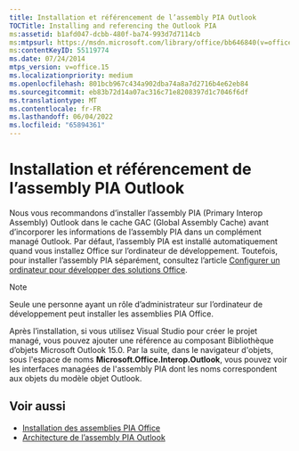 ```yaml
---
title: Installation et référencement de l’assembly PIA Outlook
TOCTitle: Installing and referencing the Outlook PIA
ms:assetid: b1afd047-dcbb-480f-ba74-993d7d7114cb
ms:mtpsurl: https://msdn.microsoft.com/library/office/bb646840(v=office.15)
ms:contentKeyID: 55119774
ms.date: 07/24/2014
mtps_version: v=office.15
ms.localizationpriority: medium
ms.openlocfilehash: 801bcb967c434a902dba74a8a7d2716b4e62eb84
ms.sourcegitcommit: eb83b72d14a07ac316c71e8208397d1c7046f6df
ms.translationtype: MT
ms.contentlocale: fr-FR
ms.lasthandoff: 06/04/2022
ms.locfileid: "65894361"
---
```

# <a name="installing-and-referencing-the-outlook-pia"></a>Installation et référencement de l’assembly PIA Outlook

Nous vous recommandons d’installer l’assembly PIA (Primary Interop Assembly) Outlook dans le cache GAC (Global Assembly Cache) avant d’incorporer les informations de l’assembly PIA dans un complément managé Outlook. Par défaut, l’assembly PIA est installé automatiquement quand vous installez Office sur l’ordinateur de développement. Toutefois, pour installer l’assembly PIA séparément, consultez l’article [Configurer un ordinateur pour développer des solutions Office](/visualstudio/vsto/configuring-a-computer-to-develop-office-solutions).


> [!NOTE] 
> Seule une personne ayant un rôle d’administrateur sur l’ordinateur de développement peut installer les assemblies PIA Office.

Après l’installation, si vous utilisez Visual Studio pour créer le projet managé, vous pouvez ajouter une référence au composant Bibliothèque d’objets Microsoft Outlook 15.0. Par la suite, dans le navigateur d'objets, sous l'espace de noms **Microsoft.Office.Interop.Outlook**, vous pouvez voir les interfaces managées de l'assembly PIA dont les noms correspondent aux objets du modèle objet Outlook.

## <a name="see-also"></a>Voir aussi

- [Installation des assemblies PIA Office](/visualstudio/vsto/how-to-install-office-primary-interop-assemblies)
- [Architecture de l’assembly PIA Outlook](architecture-of-the-outlook-pia.md)

